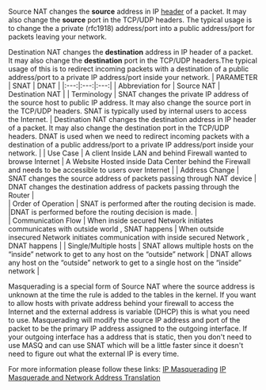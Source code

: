 ﻿Source NAT changes the  **source**  address in IP  [header](http://en.wikipedia.org/wiki/IPv4#Header)  of a packet. It may also change the  **source**  port in the TCP/UDP headers. The typical usage is to change the a private (rfc1918) address/port into a public address/port for packets leaving your network.

Destination NAT changes the  **destination**  address in IP header of a packet. It may also change the  **destination**  port in the TCP/UDP headers.The typical usage of this is to redirect incoming packets with a destination of a public address/port to a private IP address/port inside your network.
| PARAMETER | SNAT | DNAT |
|:---:|:---:|:---:|
| Abbreviation for | Source NAT | Destination NAT | 
| Terminology | SNAT changes the private IP address of the source host to public IP address. It may also change the source port in the TCP/UDP headers. SNAT is typically used by internal users to access the Internet. | Destination NAT changes the destination address in IP header of a packet. It may also change the destination port in the TCP/UDP headers. DNAT is used when we need to redirect incoming packets with a destination of a public address/port to a private IP address/port inside your network. |
| Use Case | A client Inside LAN and behind Firewall wanted to browse Internet | A Website Hosted inside Data Center behind the Firewall and needs to be accessible to users over Internet              |
| Address Change | SNAT changes the source address of packets passing through NAT device | DNAT changes the destination address of packets passing through the Router |  
| Order of Operation | SNAT is performed after the routing decision is made. |DNAT is performed before the routing decision is made. |  
| Communication Flow | When inside secured Network initiates communicates with outside world , SNAT happens | When outside insecured Network initiates communication with inside secured Network , DNAT happens |
| Single/Multiple hosts | SNAT allows multiple hosts on the “inside” network to get to any host on the “outside” network | DNAT allows any host on the “outside” network to get to a single host on the “inside” network |  


Masquerading is a special form of Source NAT where the source address is unknown at the time the rule is added to the tables in the kernel. If you want to allow hosts with private address behind your firewall to access the Internet and the external address is variable (DHCP) this is what you need to use. Masquerading will modify the source IP address and port of the packet to be the primary IP address assigned to the outgoing interface. If your outgoing interface has a address that is static, then you don't need to use MASQ and can use SNAT which will be a little faster since it doesn't need to figure out what the external IP is every time.

For more information please follow these links:
[IP Masquerading](http://billauer.co.il/ipmasq-html.html)
[IP Masquerade and Network Address Translation](https://www.oreilly.com/openbook/linag2/book/ch11.html)
